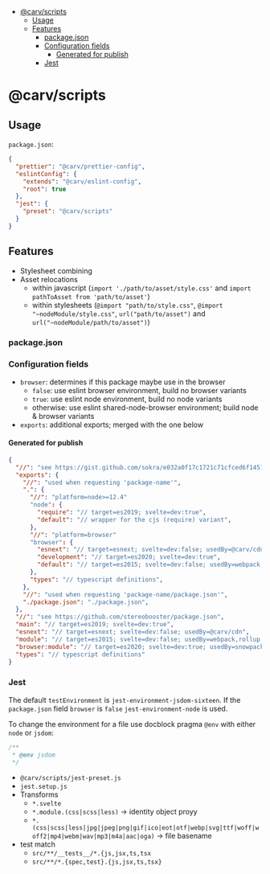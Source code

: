 <!-- START doctoc generated TOC please keep comment here to allow auto update -->
<!-- DON'T EDIT THIS SECTION, INSTEAD RE-RUN doctoc TO UPDATE -->

- [@carv/scripts](#carvscripts)
  - [Usage](#usage)
  - [Features](#features)
    - [package.json](#packagejson)
    - [Configuration fields](#configuration-fields)
      - [Generated for publish](#generated-for-publish)
    - [Jest](#jest)

<!-- END doctoc generated TOC please keep comment here to allow auto update -->

# @carv/scripts

## Usage

`package.json`:

```json
{
  "prettier": "@carv/prettier-config",
  "eslintConfig": {
    "extends": "@carv/eslint-config",
    "root": true
  },
  "jest": {
    "preset": "@carv/scripts"
  }
}
```

## Features

- Stylesheet combining
- Asset relocations
  - within javascript (`import './path/to/asset/style.css'` and `import pathToAsset from 'path/to/asset'`)
  - within stylesheets (`@import "path/to/style.css"`, `@import "~nodeModule/style.css"`, `url("path/to/asset")` and `url("~nodeModule/path/to/asset")`)


### package.json

### Configuration fields

- `browser`: determines if this package maybe use in the browser
  - `false`: use eslint browser environment, build no browser variants
  - `true`: use eslint node environment, build no node variants
  - otherwise: use eslint shared-node-browser environment; build node & browser variants
- `exports`: additional exports; merged with the one below

#### Generated for publish

```json
{
  "//": "see https://gist.github.com/sokra/e032a0f17c1721c71cfced6f14516c62",
  "exports": {
    "//": "used when requesting 'package-name'",
    ".": {
      "//": "platform=node>=12.4"
      "node": {
        "require": "// target=es2019; svelte=dev:true",
        "default": "// wrapper for the cjs (require) variant",
      },
      "//": "platform=browser"
      "browser": {
        "esnext": "// target=esnext; svelte=dev:false; usedBy=@carv/cdn",
        "development": "// target=es2020; svelte=dev:true",
        "default": "// target=es2015; svelte=dev:false; usedBy=webpack,rollup,parcel",
      },
      "types": "// typescript definitions",
    },
    "//": "used when requesting 'package-name/package.json'",
    "./package.json": "./package.json",
  },
  "//": "see https://github.com/stereobooster/package.json",
  "main": "// target=es2019; svelte=dev:true",
  "esnext": "// target=esnext; svelte=dev:false; usedBy=@carv/cdn",
  "module": "// target=es2015; svelte=dev:false; usedBy=webpack,rollup,parcel",
  "browser:module": "// target=es2020; svelte=dev:true; usedBy=snowpack",
  "types": "// typescript definitions"
}
```

### Jest

The default `testEnvironment` is `jest-environment-jsdom-sixteen`. If the `package.json` field `browser` is `false` `jest-environment-node` is used.

To change the environment for a file use docblock pragma `@env` with either `node` or `jsdom`:

```js
/**
 * @env jsdom
 */
```

- `@carv/scripts/jest-preset.js`
- `jest.setup.js`
- Transforms
  - `*.svelte`
  - `*.module.(css|scss|less)` -> identity object proyy
  - `*.(css|scss|less|jpg|jpeg|png|gif|ico|eot|otf|webp|svg|ttf|woff|woff2|mp4|webm|wav|mp3|m4a|aac|oga)` -> file basename
- test match
  - `src/**/__tests__/*.{js,jsx,ts,tsx`
  - `src/**/*.{spec,test}.{js,jsx,ts,tsx}`
